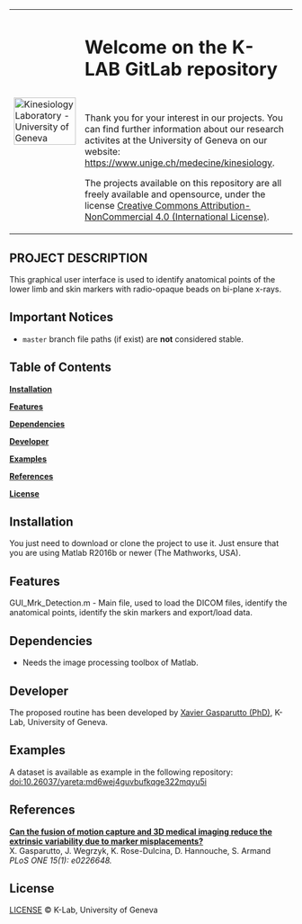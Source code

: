 <table width="100%">
    <tr>
        <td width="25%">
            <img src="https://www.unige.ch/medecine/kinesiology/files/7515/6863/2815/logo_UNIGE_300.png" alt="Kinesiology Laboratory - University of Geneva" width="100%"/>
        </td>
        <td width="75%">
            <h1>Welcome on the K-LAB GitLab repository</h1><br>
            <p>Thank you for your interest in our projects. You can find further information about our research activites at the University of Geneva on our website: <a href="https://www.unige.ch/medecine/kinesiology" target="_blank">https://www.unige.ch/medecine/kinesiology</a>.</p>
            <p>The projects available on this repository are all freely available and opensource, under the license <a href="https://creativecommons.org/licenses/by-nc/4.0/" target="_blank">Creative Commons Attribution-NonCommercial 4.0 (International License)</a>.</p>
        </td>
    </tr>
</table>
<h2 align="left">PROJECT DESCRIPTION</h2>
This graphical user interface is used to identify anatomical points of the lower limb and skin markers with radio-opaque beads on bi-plane x-rays.

</h2>

## Important Notices
* `master` branch file paths (if exist) are **not** considered stable.

## Table of Contents
[**Installation**](#installation)

[**Features**](#features)

[**Dependencies**](#dependencies)

[**Developer**](#developer)

[**Examples**](#examples)

[**References**](#references)

[**License**](#license)

## Installation
You just need to download or clone the project to use it. Just ensure that you are using Matlab R2016b or newer (The Mathworks, USA).

## Features
GUI_Mrk_Detection.m - Main file, used to load the DICOM files, identify the anatomical points, identify the skin markers and export/load data.

## Dependencies
* Needs the image processing toolbox of Matlab.

## Developer
The proposed routine has been developed by <a href="https://www.unige.ch/medecine/kinesiology/people/xavierg/" target="_blank">Xavier Gasparutto (PhD)</a>, K-Lab, University of Geneva.

## Examples
A dataset is available as example in the following repository: <a href="https://doi.org/10.26037/yareta:md6wej4guvbufkqge322mqyu5i" target="_blank">doi:10.26037/yareta:md6wej4guvbufkqge322mqyu5i</a>

## References
<b><a href="https://doi.org/10.1371/journal.pone.0226648" target="_blank">Can the fusion of motion capture and 3D medical imaging reduce the extrinsic variability due to marker misplacements?</a></b><br>
X. Gasparutto, J. Wegrzyk, K. Rose-Dulcina, D. Hannouche, S. Armand<br>
<i>PLoS ONE 15(1): e0226648.</i>

## License
<a href="https://creativecommons.org/licenses/by-nc/4.0/legalcode" target="_blank">LICENSE</a> © K-Lab, University of Geneva

